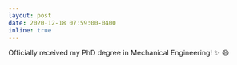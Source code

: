 ```yaml
---
layout: post
date: 2020-12-18 07:59:00-0400
inline: true
---
```

Officially received my PhD degree in Mechanical Engineering! :sparkles: :smile:
